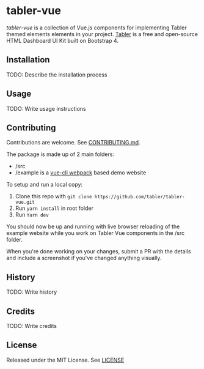 # tabler-vue

*tabler-vue* is a collection of Vue.js components for implementing Tabler themed elements
elements in your project. [Tabler](https://tabler.github.io) is a free and open-source
HTML Dashboard UI Kit built on Bootstrap 4.

## Installation

TODO: Describe the installation process

## Usage

TODO: Write usage instructions

## Contributing
Contributions are welcome. See [CONTRIBUTING.md](CONTRIBUTING.md).

The package is made up of 2 main folders:
- /src
- /example is a [vue-cli webpack](https://github.com/vuejs/vue-cli) based demo website

To setup and run a local copy:
1. Clone this repo with `git clone https://github.com/tabler/tabler-vue.git`
2. Run `yarn install` in root folder
3. Run `Yarn dev`

You should now be up and running with live browser reloading of the example website while you work
on Tabler Vue components in the /src folder.

When you're done working on your changes, submit a PR with the details and include a 
screenshot if you've changed anything visually.

## History

TODO: Write history

## Credits

TODO: Write credits

## License

Released under the MIT License. See [LICENSE](LICENSE)